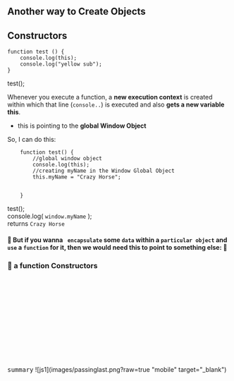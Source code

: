 ## Another way to Create Objects

## Constructors

````
function test () {    
    console.log(this);
    console.log("yellow sub");   
}
````
test();

Whenever you execute a function, a **new execution context**
is created within which that line (`console..`) is executed and also **gets
a new variable this**.

- this is pointing to the **global Window Object**

So, I can do this:

```
    function test() {
        //global window object
        console.log(this);
        //creating myName in the Window Global Object
        this.myName = "Crazy Horse";

        
    }

```
test();    
console.log( `window.myName` );    
returns `Crazy Horse`


#### :school_satchel: But if you wanna ` encapsulate` some `data` within a `particular object` and `use` a `function` for it, then we would need this to point to something else: :small_red_triangle_down:

### :construction: a function Constructors











<br /> <br /> <br />  <br /> 
<br /> <br /> <br /> <br /> 
<br /> <br /> <br />       


<kbd>summary</kbd>
![js1](images/passinglast.png?raw=true "mobile" target="_blank")
 
 
